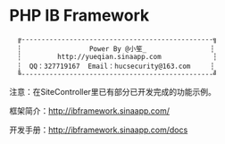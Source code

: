 PHP IB Framework
===========

      ╔------------------------------------------------╗
      ┆                 Power By @小笙_                ┆
      ┆         http://yueqian.sinaapp.com             ┆
      ┆  QQ：327719167  Email：hucsecurity@163.com     ┆
      ╚------------------------------------------------╝

注意：在SiteController里已有部分已开发完成的功能示例。      



框架简介：http://ibframework.sinaapp.com/

开发手册：http://ibframework.sinaapp.com/docs


